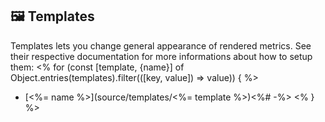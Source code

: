 ## 🖼️ Templates

Templates lets you change general appearance of rendered metrics.
See their respective documentation for more informations about how to setup them:
<% for (const [template, {name}] of Object.entries(templates).filter(([key, value]) => value)) { %>
* [<%= name %>](source/templates/<%= template %>)<%# -%>
<% } %>
